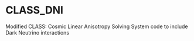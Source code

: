 # CLASS_DNI
Modified CLASS: Cosmic Linear Anisotropy Solving System code to include Dark Neutrino interactions
